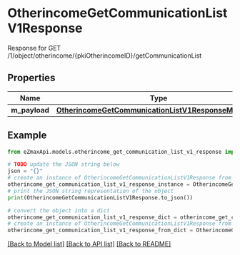 # OtherincomeGetCommunicationListV1Response

Response for GET /1/object/otherincome/{pkiOtherincomeID}/getCommunicationList

## Properties

Name | Type | Description | Notes
------------ | ------------- | ------------- | -------------
**m_payload** | [**OtherincomeGetCommunicationListV1ResponseMPayload**](OtherincomeGetCommunicationListV1ResponseMPayload.md) |  | 

## Example

```python
from eZmaxApi.models.otherincome_get_communication_list_v1_response import OtherincomeGetCommunicationListV1Response

# TODO update the JSON string below
json = "{}"
# create an instance of OtherincomeGetCommunicationListV1Response from a JSON string
otherincome_get_communication_list_v1_response_instance = OtherincomeGetCommunicationListV1Response.from_json(json)
# print the JSON string representation of the object
print(OtherincomeGetCommunicationListV1Response.to_json())

# convert the object into a dict
otherincome_get_communication_list_v1_response_dict = otherincome_get_communication_list_v1_response_instance.to_dict()
# create an instance of OtherincomeGetCommunicationListV1Response from a dict
otherincome_get_communication_list_v1_response_from_dict = OtherincomeGetCommunicationListV1Response.from_dict(otherincome_get_communication_list_v1_response_dict)
```
[[Back to Model list]](../README.md#documentation-for-models) [[Back to API list]](../README.md#documentation-for-api-endpoints) [[Back to README]](../README.md)


